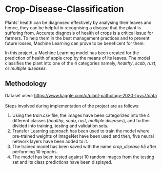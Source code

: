 # Crop-Disease-Classification
<p> Plants' health can be diagnosed effectively by analysing their leaves and hence, they can be helpful in recognising a disease that the plant is suffering from. Accurate diagnosis of health of crops is a critical issue for farmers. To help them in the best management practices and to prevent future losses, Machine Learning can prove to be beneficent for them. </p>
<p> In this project, a Machine Learning model has been created for the prediction of health of apple crop by the means of its leaves. The model classifies the plant into one of the 4 categories namely, <i>healthy</i>, <i>scab</i>, <i>rust</i>, or <i>multiple diseases</i>. </p>

## Methodology
Dataset used: https://www.kaggle.com/c/plant-pathology-2020-fgvc7/data <br /><br />
Steps involved during implementation of the project are as follows:
<ol>
<li> Using the <i>train.csv</i> file, the images have been categorized into the 4 different classes (<i>healthy</i>, <i>scab</i>, <i>rust</i>, <i>multiple diseases</i>), and further divided into training, testing and validation sets. </li>
<li> Transfer Learning approach has been used to train the model where pre-trained weights of ImageNet have been used and then, five neural network layers have been added to it. </li>
<li> The trained model has been saved with the name <i>crop_disease.h5</i> after performing 10 epochs. </li>
<li> The model has been tested against 10 random images from the testing set and its class predictions have been displayed. </li>
</ol>
